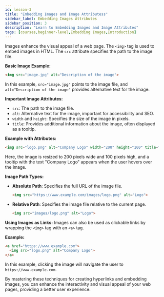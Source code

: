 ```yaml
---
id: lesson-3
title: "Embedding Images and Image Attributess"
sidebar_label: Embedding Images Attributes
sidebar_position: 3
description: "Learn to Embedding Images and Image Attributes"
tags: [courses,beginner-level,Embedding Images,Introduction]
---
```

   

Images enhance the visual appeal of a web page. The `<img>` tag is used to embed images in HTML. The `src` attribute specifies the path to the image file.

**Basic Image Example:**
```html
<img src="image.jpg" alt="Description of the image">
```
In this example, `src="image.jpg"` points to the image file, and `alt="Description of the image"` provides alternative text for the image.

**Important Image Attributes:**
- `src`: The path to the image file.
- `alt`: Alternative text for the image, important for accessibility and SEO.
- `width` and `height`: Specifies the size of the image in pixels.
- `title`: Provides additional information about the image, often displayed as a tooltip.

**Example with Attributes:**
```html
<img src="logo.png" alt="Company Logo" width="200" height="100" title="Company Logo">
```
Here, the image is resized to 200 pixels wide and 100 pixels high, and a tooltip with the text "Company Logo" appears when the user hovers over the image.

**Image Path Types:**
- **Absolute Path**: Specifies the full URL of the image file.
  ```html
  <img src="https://www.example.com/images/logo.png" alt="Logo">
  ```
- **Relative Path**: Specifies the image file relative to the current page.
  ```html
  <img src="images/logo.png" alt="Logo">
  ```

**Using Images as Links:**
Images can also be used as clickable links by wrapping the `<img>` tag with an `<a>` tag.

**Example:**
```html
<a href="https://www.example.com">
  <img src="logo.png" alt="Company Logo">
</a>
```
In this example, clicking the image will navigate the user to `https://www.example.com`.

By mastering these techniques for creating hyperlinks and embedding images, you can enhance the interactivity and visual appeal of your web pages, providing a better user experience.